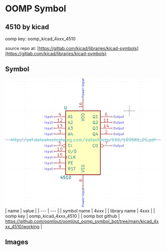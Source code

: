 # OOMP Symbol  
## 4510  by kicad  
  
oomp key: oomp_kicad_4xxx_4510  
  
source repo at: [https://gitlab.com/kicad/libraries/kicad-symbols](https://gitlab.com/kicad/libraries/kicad-symbols)  
## Symbol  
  
[![working.png](working_600.png)](working.png)  
| name | value | 
| --- | --- | 
| symbol name | 4xxx | 
| library name | 4xxx | 
| oomp key | oomp_kicad_4xxx_4510 | 
| oomp bot github | https://github.com/oomlout/oomlout_oomp_symbol_bot/tree/main/kicad_4xxx_4510/working | 
## Images  
